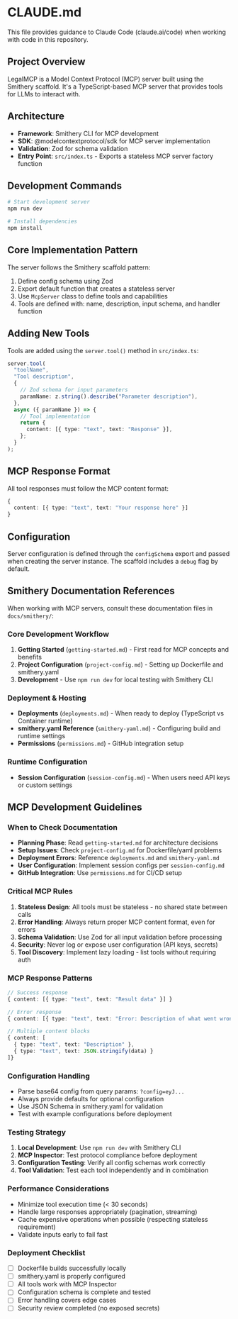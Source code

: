 # CLAUDE.md

This file provides guidance to Claude Code (claude.ai/code) when working with code in this repository.

## Project Overview

LegalMCP is a Model Context Protocol (MCP) server built using the Smithery scaffold. It's a TypeScript-based MCP server that provides tools for LLMs to interact with.

## Architecture

- **Framework**: Smithery CLI for MCP development
- **SDK**: @modelcontextprotocol/sdk for MCP server implementation
- **Validation**: Zod for schema validation
- **Entry Point**: `src/index.ts` - Exports a stateless MCP server factory function

## Development Commands

```bash
# Start development server
npm run dev

# Install dependencies
npm install
```

## Core Implementation Pattern

The server follows the Smithery scaffold pattern:
1. Define config schema using Zod
2. Export default function that creates a stateless server
3. Use `McpServer` class to define tools and capabilities
4. Tools are defined with: name, description, input schema, and handler function

## Adding New Tools

Tools are added using the `server.tool()` method in `src/index.ts`:

```typescript
server.tool(
  "toolName",
  "Tool description",
  { 
    // Zod schema for input parameters
    paramName: z.string().describe("Parameter description"),
  },
  async ({ paramName }) => {
    // Tool implementation
    return {
      content: [{ type: "text", text: "Response" }],
    };
  }
);
```

## MCP Response Format

All tool responses must follow the MCP content format:
```typescript
{
  content: [{ type: "text", text: "Your response here" }]
}
```

## Configuration

Server configuration is defined through the `configSchema` export and passed when creating the server instance. The scaffold includes a `debug` flag by default.

## Smithery Documentation References

When working with MCP servers, consult these documentation files in `docs/smithery/`:

### Core Development Workflow
1. **Getting Started** (`getting-started.md`) - First read for MCP concepts and benefits
2. **Project Configuration** (`project-config.md`) - Setting up Dockerfile and smithery.yaml
3. **Development** - Use `npm run dev` for local testing with Smithery CLI

### Deployment & Hosting
- **Deployments** (`deployments.md`) - When ready to deploy (TypeScript vs Container runtime)
- **smithery.yaml Reference** (`smithery-yaml.md`) - Configuring build and runtime settings
- **Permissions** (`permissions.md`) - GitHub integration setup

### Runtime Configuration
- **Session Configuration** (`session-config.md`) - When users need API keys or custom settings

## MCP Development Guidelines

### When to Check Documentation
- **Planning Phase**: Read `getting-started.md` for architecture decisions
- **Setup Issues**: Check `project-config.md` for Dockerfile/yaml problems  
- **Deployment Errors**: Reference `deployments.md` and `smithery-yaml.md`
- **User Configuration**: Implement session configs per `session-config.md`
- **GitHub Integration**: Use `permissions.md` for CI/CD setup

### Critical MCP Rules
1. **Stateless Design**: All tools must be stateless - no shared state between calls
2. **Error Handling**: Always return proper MCP content format, even for errors
3. **Schema Validation**: Use Zod for all input validation before processing
4. **Security**: Never log or expose user configuration (API keys, secrets)
5. **Tool Discovery**: Implement lazy loading - list tools without requiring auth

### MCP Response Patterns
```typescript
// Success response
{ content: [{ type: "text", text: "Result data" }] }

// Error response  
{ content: [{ type: "text", text: "Error: Description of what went wrong" }] }

// Multiple content blocks
{ content: [
  { type: "text", text: "Description" },
  { type: "text", text: JSON.stringify(data) }
]}
```

### Configuration Handling
- Parse base64 config from query params: `?config=eyJ...`
- Always provide defaults for optional configuration
- Use JSON Schema in smithery.yaml for validation
- Test with example configurations before deployment

### Testing Strategy
1. **Local Development**: Use `npm run dev` with Smithery CLI
2. **MCP Inspector**: Test protocol compliance before deployment
3. **Configuration Testing**: Verify all config schemas work correctly
4. **Tool Validation**: Test each tool independently and in combination

### Performance Considerations
- Minimize tool execution time (< 30 seconds)
- Handle large responses appropriately (pagination, streaming)
- Cache expensive operations when possible (respecting stateless requirement)
- Validate inputs early to fail fast

### Deployment Checklist
- [ ] Dockerfile builds successfully locally
- [ ] smithery.yaml is properly configured
- [ ] All tools work with MCP Inspector
- [ ] Configuration schema is complete and tested
- [ ] Error handling covers edge cases
- [ ] Security review completed (no exposed secrets)